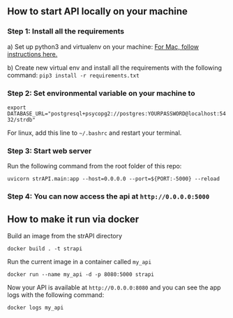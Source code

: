 ## How to start API locally on your machine

### Step 1: Install all the requirements

a) Set up python3 and virtualenv on your machine:
[For Mac, follow instructions here.](https://gist.github.com/pandafulmanda/730a9355e088a9970b18275cb9eadef3)

b) Create new virtual env and install all the requirements with the following command:
`pip3 install -r requirements.txt`

### Step 2: Set environmental variable on your machine to 

`export DATABASE_URL="postgresql+psycopg2://postgres:YOURPASSWORD@localhost:5432/strdb"`

For linux, add this line to `~/.bashrc` and restart your terminal. 

### Step 3: Start web server

Run the following command from the root folder of this repo: 

`uvicorn strAPI.main:app --host=0.0.0.0 --port=${PORT:-5000} --reload`

### Step 4: You can now access the api at `http://0.0.0.0:5000` 

## How to make it run via docker

Build an image from the strAPI directory

`docker build . -t strapi`

Run the current image in a container called `my_api`

`docker run --name my_api -d -p 8080:5000 strapi`

Now your API is available at `http://0.0.0.0:8080` and you can see the app logs with the following command: 

`docker logs my_api`
